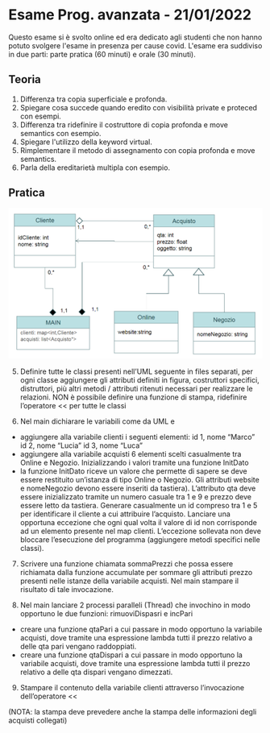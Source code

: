 
# Esame Prog. avanzata - 21/01/2022

Questo esame si è svolto online ed era dedicato agli studenti che non hanno potuto svolgere l'esame in presenza per cause covid.
L'esame era suddiviso in due parti: parte pratica (60 minuti) e orale (30 minuti). 

## Teoria
1. Differenza tra copia superficiale e profonda.
2. Spiegare cosa succede quando eredito con visibilità private e proteced con esempi.
3. Differenza tra ridefinire il costruttore di copia profonda e move semantics con esempio.
4. Spiegare l'utilizzo della keyword virtual.
5. Rimplementare il metodo di assegnamento con copia profonda e move semantics.
6. Parla della ereditarietà multipla con esempio.

## Pratica
![uml](./assets/pratica.png)

5. Definire tutte le classi presenti nell’UML seguente in files separati, per ogni classe aggiungere gli attributi definiti in figura, costruttori specifici, distruttori, più altri metodi / attributi ritenuti necessari per realizzare le relazioni. NON è possibile definire una funzione di stampa, ridefinire l’operatore << per tutte le classi
  
6. Nel main dichiarare le variabili come da UML e
 - aggiungere alla variabile clienti i seguenti elementi: id 1, nome “Marco” id 2, nome “Lucia” id 3, nome “Luca”
 - aggiungere alla variabile acquisti 6 elementi scelti casualmente tra Online e Negozio. Inizializzando i valori tramite una funzione InitDato
 - la funzione InitDato riceve un valore che permette di sapere se deve essere restituito un’istanza di tipo Online o Negozio. Gli attributi website e nomeNegozio devono essere inseriti da tastiera). L’attributo qta deve essere inizializzato tramite un numero casuale tra 1 e 9 e prezzo deve essere letto da tastiera. Generare casualmente un id compreso tra 1 e 5 per identificare il cliente a cui attribuire l’acquisto. Lanciare una opportuna eccezione che ogni qual volta il valore di id non corrisponde ad un elemento presente nel map clienti. L’eccezione sollevata non deve bloccare l’esecuzione del programma (aggiungere metodi specifici nelle classi).
  
7. Scrivere una funzione chiamata sommaPrezzi che possa essere richiamata dalla funzione accumulate per sommare gli attributi prezzo presenti nelle istanze della variabile acquisti. Nel main stampare il risultato di tale invocazione.

8. Nel main lanciare 2 processi paralleli (Thread) che invochino in modo opportuno le due funzioni: rimuoviDispasri e incPari
 - creare una funzione qtaPari a cui passare in modo opportuno la variabile acquisti, dove tramite una espressione lambda tutti il prezzo relativo a delle qta pari vengano raddoppiati.
 - creare una funzione qtaDispari a cui passare in modo opportuno la variabile acquisti, dove tramite una espressione lambda tutti il prezzo relativo a delle qta dispari vengano dimezzati.

9. Stampare il contenuto della variabile clienti attraverso l’invocazione dell’operatore <<

(NOTA: la stampa deve prevedere anche la stampa delle informazioni degli acquisti collegati)
